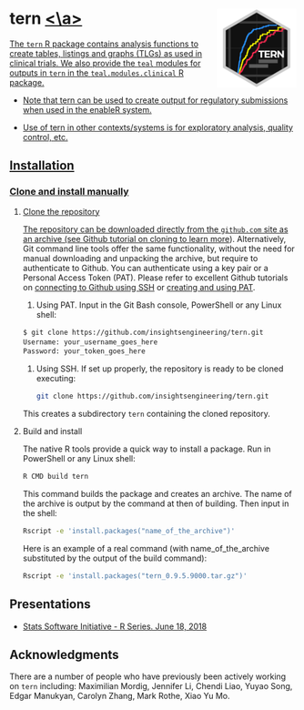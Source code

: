 # tern <a href='https://github.com/insightsengineering/tern'><img src="man/figures/tern.png" align="right" height="139" style="max-width: 100%;"/><\a>

The `tern` R package contains analysis functions to create tables,
listings and graphs (TLGs) as used in clinical trials. We also provide
the `teal` modules for outputs in `tern` in the `teal.modules.clinical` R package.

- Note that tern can be used to create output for regulatory submissions when used in the enableR system.

- Use of tern in other contexts/systems is for exploratory analysis, quality control, etc.

## Installation

### Clone and install manually
1. Clone the repository

   The repository can be downloaded directly from the `github.com` site as an archive (see [Github tutorial on cloning to learn more](https://docs.github.com/en/github/creating-cloning-and-archiving-repositories/cloning-a-repository-from-github/cloning-a-repository)).
   Alternatively, Git command line tools offer the same functionality, without the need for manual downloading and unpacking the archive, but require to authenticate to Github. You can authenticate using a key pair or a Personal Access Token (PAT).
   Please refer to excellent Github tutorials on [connecting to Github using SSH](https://docs.github.com/en/github/authenticating-to-github) or [creating and using PAT](https://docs.github.com/en/github/authenticating-to-github/keeping-your-account-and-data-secure/creating-a-personal-access-token).
    1. Using PAT. Input in the Git Bash console, PowerShell or any Linux shell:

      ```bash
      $ git clone https://github.com/insightsengineering/tern.git
      Username: your_username_goes_here
      Password: your_token_goes_here
      ```

    1. Using SSH. If set up properly, the repository is ready to be cloned executing:

       ```bash
       git clone https://github.com/insightsengineering/tern.git
       ```

   This creates a subdirectory `tern` containing the cloned repository.

2. Build and install

   The native R tools provide a quick way to install a package. Run in PowerShell or any Linux shell:

   ```bash
   R CMD build tern
   ```

   This command builds the package and creates an archive. The name of the archive is output by the command at then of building. Then input in the shell:

   ```bash
   Rscript -e 'install.packages("name_of_the_archive")'
   ```

   Here is an example of a real command (with name_of_the_archive substituted by the output of the build command):

   ```bash
   Rscript -e 'install.packages("tern_0.9.5.9000.tar.gz")'
   ```


## Presentations

- [Stats Software Initiative - R Series.
    June 18, 2018](https://docs.google.com/presentation/d/1OB7MMt3YKzfMJ-gXcGpcRqM8tjbMZWqeEki164L38i4/edit?usp=sharing)

## Acknowledgments

There are a number of people who have previously been actively working on `tern` including: Maximilian Mordig, Jennifer Li, Chendi Liao, Yuyao Song, Edgar Manukyan, Carolyn Zhang, Mark Rothe, Xiao Yu Mo.
